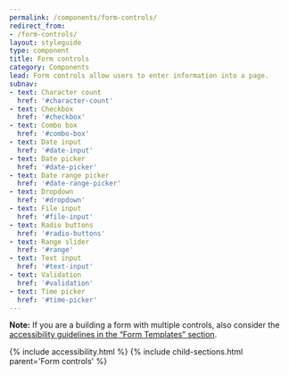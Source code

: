 ```yaml
---
permalink: /components/form-controls/
redirect_from:
- /form-controls/
layout: styleguide
type: component
title: Form controls
category: Components
lead: Form controls allow users to enter information into a page.
subnav:
- text: Character count
  href: '#character-count'
- text: Checkbox
  href: '#checkbox'
- text: Combo box
  href: '#combo-box'
- text: Date input
  href: '#date-input'
- text: Date picker
  href: '#date-picker'
- text: Date range picker
  href: '#date-range-picker'
- text: Dropdown
  href: '#dropdown'
- text: File input
  href: '#file-input'
- text: Radio buttons
  href: '#radio-buttons'
- text: Range slider
  href: '#range'
- text: Text input
  href: '#text-input'
- text: Validation
  href: '#validation'
- text: Time picker
  href: '#time-picker'
---
```


<div class="site-note"><strong>Note:</strong> If you are a building a form with multiple controls, also consider the <a href="{{ site.baseurl }}/form-templates/">accessibility guidelines in the “Form Templates” section</a>.</div>

{% include accessibility.html %}
{% include child-sections.html parent='Form controls' %}
